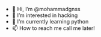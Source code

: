 - 👋 Hi, I’m @mohammadgnss
- 👀 I’m interested in hacking
- 🌱 I’m currently learning python
- 📫 How to reach me call me later!

<!---
mohammadgnss/mohammadgnss is a ✨ special ✨ repository because its `README.md` (this file) appears on your GitHub profile.
You can click the Preview link to take a look at your changes.
--->
